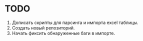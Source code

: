 # TODO
1. Дописать скрипты для парсинга и импорта excel таблицы.
2. Создать новый репозиторий.
3. Начать фиксить обнаруженные баги в импорте.
